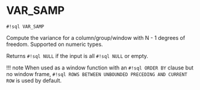 # VAR_SAMP

`#!sql VAR_SAMP`

Compute the variance for a column/group/window with N - 1 degrees of
freedom. Supported on numeric types.

Returns `#!sql NULL` if the input is all `#!sql NULL` or empty.

!!! note
When used as a window function with an `#!sql ORDER BY` clause but no window frame, `#!sql ROWS BETWEEN UNBOUNDED PRECEDING AND CURRENT ROW` is used by default.

